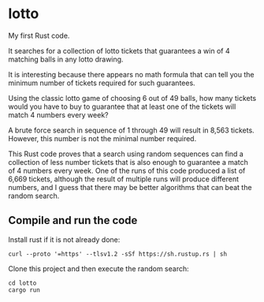 # lotto

My first Rust code.

It searches for a collection of lotto tickets that guarantees a win of 4 matching balls in any lotto drawing.

It is interesting because there appears no math formula that can tell you the minimum number of tickets required for such guarantees.

Using the classic lotto game of choosing 6 out of 49 balls, how many tickets would you have to buy to guarantee that at least one of the tickets will match 4 numbers every week?

A brute force search in sequence of 1 through 49 will result in 8,563 tickets.  However, this number is not the minimal number required.

This Rust code proves that a search using random sequences can find a collection of less number tickets that is also enough to guarantee a match of 4 numbers every week.  One of the runs of this code produced a list of 6,669 tickets, although the result of multiple runs will produce different numbers, and I guess that there may be better algorithms that can beat the random search.

## Compile and run the code

Install rust if it is not already done:

```
curl --proto '=https' --tlsv1.2 -sSf https://sh.rustup.rs | sh
```

Clone this project and then execute the random search:

```
cd lotto
cargo run
```
